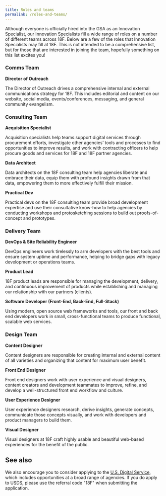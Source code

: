 ```yaml
---
title: Roles and teams
permalink: /roles-and-teams/
---
```

Although everyone is officially hired into the GSA as an Innovation Specialist, our Innovation Specialists fill a wide range of roles on a number of different teams across 18F. Below are a few of the roles that Innovation Specialists may fill at 18F. This is not intended to be a comprehensive list, but for those that are interested in joining the team, hopefully something on this list excites you!

### Comms Team

**Director of Outreach**

The Director of Outreach drives a comprehensive internal and external communications strategy for 18F. This includes editorial and content on our website, social media, events/conferences, messaging, and general community evangelism.

### Consulting Team

**Acquisition Specialist**

Acquisition specialists help teams support digital services through procurement efforts, investigate other agencies’ tools and processes to find opportunities to improve results, and work with contracting officers to help procure goods and services for 18F and 18F partner agencies.

**Data Architect**

Data architects on the 18F consulting team help agencies liberate and embrace their data, equip them with profound insights drawn from that data, empowering them to more effectively fulfill their mission.

**Practical Dev**

Practical devs on the 18F consulting team provide broad development expertise and use their consultative know-how to help agencies by conducting workshops and protosketching sessions to build out proofs-of-concept and prototypes.

### Delivery Team

**DevOps & Site Reliability Engineer**

DevOps engineers work tirelessly to arm developers with the best tools and ensure system uptime and performance, helping to bridge gaps with legacy development or operations teams.

**Product Lead**

18F product leads are responsible for managing the development, delivery, and continuous improvement of products while establishing and managing our relationship with our partners (clients).

**Software Developer (Front-End, Back-End, Full-Stack)**

Using modern, open source web frameworks and tools, our front and back end developers work in small, cross-functional teams to produce functional, scalable web services.

### Design Team

**Content Designer**

Content designers are responsible for creating internal and external content of all varieties and organizing that content for maximum user benefit.

**Front End Designer**

Front end designers work with user experience and visual designers, content creators and development teammates to improve, refine, and develop a well-structured front end workflow and culture.

**User Experience Designer**

User experience designers research, derive insights, generate concepts, communicate those concepts visually, and work with developers and product managers to build them.

**Visual Designer**

Visual designers at 18F craft highly usable and beautiful web-based experiences for the benefit of the public.

## See also

We also encourage you to consider applying to the [U.S. Digital Service](https://www.whitehouse.gov/digital/united-states-digital-service), which includes opportunities at a broad range of agencies. If you do apply to USDS, please use the referral code "18F" when submitting the application.
